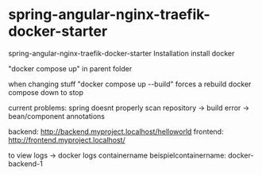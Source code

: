 # spring-angular-nginx-traefik-docker-starter
spring-angular-nginx-traefik-docker-starter
Installation
install docker

"docker compose up" in parent folder

when changing stuff "docker compose up --build" forces a rebuild docker compose down to stop

current problems: spring doesnt properly scan repository -> build error -> bean/component annotations

backend: http://backend.myproject.localhost/helloworld frontend: http://frontend.myproject.localhost/

to view logs -> docker logs containername beispielcontainername: docker-backend-1
